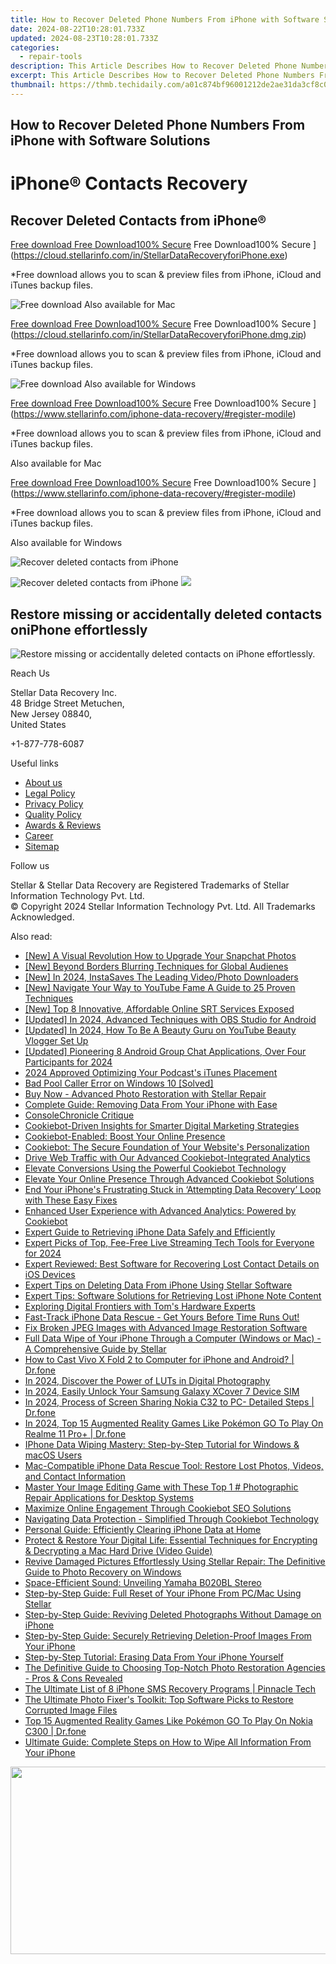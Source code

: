 ```yaml
---
title: How to Recover Deleted Phone Numbers From iPhone with Software Solutions
date: 2024-08-22T10:28:01.733Z
updated: 2024-08-23T10:28:01.733Z
categories:
  - repair-tools
description: This Article Describes How to Recover Deleted Phone Numbers From iPhone with Software Solutions
excerpt: This Article Describes How to Recover Deleted Phone Numbers From iPhone with Software Solutions
thumbnail: https://thmb.techidaily.com/a01c874bf96001212de2ae31da3cf8c01bb85a8c094ea57055633d7f6bda8cb6.jpg
---
```


## How to Recover Deleted Phone Numbers From iPhone with Software Solutions

# iPhone® Contacts Recovery

## Recover Deleted Contacts from iPhone®

[Free download Free Download100% Secure](https://www.stellarinfo.com/gdc/iphone-recovery/images/win.png) Free Download100% Secure ](https://cloud.stellarinfo.com/in/StellarDataRecoveryforiPhone.exe)

 \*Free download allows you to scan & preview files from iPhone, iCloud and iTunes backup files.

![Free download](https://www.stellarinfo.com/gdc/iphone-recovery/images/small-apple.png) Also available for Mac

[Free download Free Download100% Secure](https://www.stellarinfo.com/gdc/iphone-recovery/images/mac.png) Free Download100% Secure ](https://cloud.stellarinfo.com/in/StellarDataRecoveryforiPhone.dmg.zip)

 \*Free download allows you to scan & preview files from iPhone, iCloud and iTunes backup files.

![Free download](https://www.stellarinfo.com/gdc/iphone-recovery/images/small-windows.png) Also available for Windows

[Free download Free Download100% Secure](https://www.stellarinfo.com/gdc/iphone-recovery/images/win.png) Free Download100% Secure ](https://www.stellarinfo.com/iphone-data-recovery/#register-modile)

 \*Free download allows you to scan & preview files from iPhone, iCloud and iTunes backup files.

 Also available for Mac

[Free download Free Download100% Secure](https://www.stellarinfo.com/gdc/iphone-recovery/images/mac.png) Free Download100% Secure ](https://www.stellarinfo.com/iphone-data-recovery/#register-modile)

 \*Free download allows you to scan & preview files from iPhone, iCloud and iTunes backup files.

 Also available for Windows

![Recover deleted contacts
from iPhone](https://www.stellarinfo.com/iphone-data-recovery/images/contact2.png)

![Recover deleted contacts
from iPhone](https://www.stellarinfo.com/iphone-data-recovery/images/contacts.png) ![](https://www.stellarinfo.com/iphone-data-recovery/iphone-recovery/images/bg1-old.png)

## Restore missing or accidentally deleted contacts oniPhone effortlessly

![Restore missing or accidentally deleted contacts on
iPhone effortlessly.](https://www.stellarinfo.com/iphone-data-recovery/images/iphone-contact-icon.png)

Reach Us

 Stellar Data Recovery Inc.  
 48 Bridge Street Metuchen,  
 New Jersey 08840,  
 United States

+1-877-778-6087

Useful links

* [About us](https://tools.techidaily.com/stellardata-recovery/buy-now/)
* [Legal Policy](https://tools.techidaily.com/stellardata-recovery/buy-now/)
* [Privacy Policy](https://tools.techidaily.com/stellardata-recovery/buy-now/)
* [Quality Policy](https://tools.techidaily.com/stellardata-recovery/buy-now/)
* [Awards & Reviews](https://tools.techidaily.com/stellardata-recovery/buy-now/)
* [Career](https://tools.techidaily.com/stellardata-recovery/buy-now/)
* [Sitemap](https://www.stellarinfo.com/sitemap.php)

Follow us

[](https://www.facebook.com/stellarinfo) [](https://twitter.com/stellarinfo) [](https://www.linkedin.com/company/stellardatarecovery/) [](https://www.youtube.com/user/stellarite)

 Stellar & Stellar Data Recovery are Registered Trademarks of Stellar Information Technology Pvt. Ltd.  
 © Copyright 2024 Stellar Information Technology Pvt. Ltd. All Trademarks Acknowledged.

<ins class="adsbygoogle"
     style="display:block"
     data-ad-format="autorelaxed"
     data-ad-client="ca-pub-7571918770474297"
     data-ad-slot="1223367746"></ins>



<ins class="adsbygoogle"
     style="display:block"
     data-ad-client="ca-pub-7571918770474297"
     data-ad-slot="8358498916"
     data-ad-format="auto"
     data-full-width-responsive="true"></ins>

<span class="atpl-alsoreadstyle">Also read:</span>
<div><ul>
<li><a href="https://snapchat-videos.techidaily.com/new-a-visual-revolution-how-to-upgrade-your-snapchat-photos/"><u>[New] A Visual Revolution  How to Upgrade Your Snapchat Photos</u></a></li>
<li><a href="https://youtube-webster.techidaily.com/eyond-borders-blurring-techniques-for-global-audienes/"><u>[New] Beyond Borders  Blurring Techniques for Global Audienes</u></a></li>
<li><a href="https://instagram-clips.techidaily.com/new-in-2024-instasaves-the-leading-videophoto-downloaders/"><u>[New] In 2024, InstaSaves  The Leading Video/Photo Downloaders</u></a></li>
<li><a href="https://youtube-docs.techidaily.com/avigate-your-way-to-youtube-fame-a-guide-to-25-proven-techniques/"><u>[New] Navigate Your Way to YouTube Fame  A Guide to 25 Proven Techniques</u></a></li>
<li><a href="https://some-guidance.techidaily.com/new-top-8-innovative-affordable-online-srt-services-exposed/"><u>[New] Top 8 Innovative, Affordable Online SRT Services Exposed</u></a></li>
<li><a href="https://desktop-recording.techidaily.com/updated-in-2024-advanced-techniques-with-obs-studio-for-android/"><u>[Updated] In 2024, Advanced Techniques with OBS Studio for Android</u></a></li>
<li><a href="https://eaxpv-info.techidaily.com/updated-in-2024-how-to-be-a-beauty-guru-on-youtube-beauty-vlogger-set-up/"><u>[Updated] In 2024, How To Be A Beauty Guru on YouTube  Beauty Vlogger Set Up</u></a></li>
<li><a href="https://on-screen-recording.techidaily.com/updated-pioneering-8-android-group-chat-applications-over-four-participants-for-2024/"><u>[Updated] Pioneering 8 Android Group Chat Applications, Over Four Participants for 2024</u></a></li>
<li><a href="https://extra-guidance.techidaily.com/2024-approved-optimizing-your-podcasts-itunes-placement/"><u>2024 Approved  Optimizing Your Podcast's iTunes Placement</u></a></li>
<li><a href="https://blue-screen-error.techidaily.com/bad-pool-caller-error-on-windows-10-solved/"><u>Bad Pool Caller Error on Windows 10 [Solved]</u></a></li>
<li><a href="https://data-safeguard.techidaily.com/buy-now-advanced-photo-restoration-with-stellar-repair/"><u>Buy Now - Advanced Photo Restoration with Stellar Repair</u></a></li>
<li><a href="https://data-safeguard.techidaily.com/complete-guide-removing-data-from-your-iphone-with-ease/"><u>Complete Guide: Removing Data From Your iPhone with Ease</u></a></li>
<li><a href="https://screen-capture.techidaily.com/consolechronicle-critique/"><u>ConsoleChronicle Critique</u></a></li>
<li><a href="https://data-safeguard.techidaily.com/cookiebot-driven-insights-for-smarter-digital-marketing-strategies/"><u>Cookiebot-Driven Insights for Smarter Digital Marketing Strategies</u></a></li>
<li><a href="https://data-safeguard.techidaily.com/cookiebot-enabled-boost-your-online-presence/"><u>Cookiebot-Enabled: Boost Your Online Presence</u></a></li>
<li><a href="https://data-safeguard.techidaily.com/cookiebot-the-secure-foundation-of-your-websites-personalization/"><u>Cookiebot: The Secure Foundation of Your Website's Personalization</u></a></li>
<li><a href="https://data-safeguard.techidaily.com/drive-web-traffic-with-our-advanced-cookiebot-integrated-analytics/"><u>Drive Web Traffic with Our Advanced Cookiebot-Integrated Analytics</u></a></li>
<li><a href="https://data-safeguard.techidaily.com/elevate-conversions-using-the-powerful-cookiebot-technology/"><u>Elevate Conversions Using the Powerful Cookiebot Technology</u></a></li>
<li><a href="https://data-safeguard.techidaily.com/elevate-your-online-presence-through-advanced-cookiebot-solutions/"><u>Elevate Your Online Presence Through Advanced Cookiebot Solutions</u></a></li>
<li><a href="https://data-safeguard.techidaily.com/end-your-iphones-frustrating-stuck-in-attempting-data-recovery-loop-with-these-easy-fixes/"><u>End Your iPhone's Frustrating Stuck in ‘Attempting Data Recovery’ Loop with These Easy Fixes</u></a></li>
<li><a href="https://data-safeguard.techidaily.com/enhanced-user-experience-with-advanced-analytics-powered-by-cookiebot/"><u>Enhanced User Experience with Advanced Analytics: Powered by Cookiebot</u></a></li>
<li><a href="https://data-safeguard.techidaily.com/expert-guide-to-retrieving-iphone-data-safely-and-efficiently/"><u>Expert Guide to Retrieving iPhone Data Safely and Efficiently</u></a></li>
<li><a href="https://some-knowledge.techidaily.com/expert-picks-of-top-fee-free-live-streaming-tech-tools-for-everyone-for-2024/"><u>Expert Picks of Top, Fee-Free Live Streaming Tech Tools for Everyone for 2024</u></a></li>
<li><a href="https://data-safeguard.techidaily.com/expert-reviewed-best-software-for-recovering-lost-contact-details-on-ios-devices/"><u>Expert Reviewed: Best Software for Recovering Lost Contact Details on iOS Devices</u></a></li>
<li><a href="https://data-safeguard.techidaily.com/expert-tips-on-deleting-data-from-iphone-using-stellar-software/"><u>Expert Tips on Deleting Data From iPhone Using Stellar Software</u></a></li>
<li><a href="https://data-safeguard.techidaily.com/expert-tips-software-solutions-for-retrieving-lost-iphone-note-content/"><u>Expert Tips: Software Solutions for Retrieving Lost iPhone Note Content</u></a></li>
<li><a href="https://hardware-reviews.techidaily.com/exploring-digital-frontiers-with-toms-hardware-experts/"><u>Exploring Digital Frontiers with Tom's Hardware Experts</u></a></li>
<li><a href="https://data-safeguard.techidaily.com/fast-track-iphone-data-rescue-get-yours-before-time-runs-out/"><u>Fast-Track iPhone Data Rescue - Get Yours Before Time Runs Out!</u></a></li>
<li><a href="https://data-safeguard.techidaily.com/fix-broken-jpeg-images-with-advanced-image-restoration-software/"><u>Fix Broken JPEG Images with Advanced Image Restoration Software</u></a></li>
<li><a href="https://data-safeguard.techidaily.com/full-data-wipe-of-your-iphone-through-a-computer-windows-or-mac-a-comprehensive-guide-by-stellar/"><u>Full Data Wipe of Your iPhone Through a Computer (Windows or Mac) - A Comprehensive Guide by Stellar</u></a></li>
<li><a href="https://screen-mirror.techidaily.com/how-to-cast-vivo-x-fold-2-to-computer-for-iphone-and-android-drfone-by-drfone-android/"><u>How to Cast Vivo X Fold 2 to Computer for iPhone and Android? | Dr.fone</u></a></li>
<li><a href="https://fox-cloud.techidaily.com/in-2024-discover-the-power-of-luts-in-digital-photography/"><u>In 2024, Discover the Power of LUTs in Digital Photography</u></a></li>
<li><a href="https://sim-unlock.techidaily.com/in-2024-easily-unlock-your-samsung-galaxy-xcover-7-device-sim-by-drfone-android/"><u>In 2024, Easily Unlock Your Samsung Galaxy XCover 7 Device SIM</u></a></li>
<li><a href="https://screen-mirror.techidaily.com/in-2024-process-of-screen-sharing-nokia-c32-to-pc-detailed-steps-drfone-by-drfone-android/"><u>In 2024, Process of Screen Sharing Nokia C32 to PC- Detailed Steps | Dr.fone</u></a></li>
<li><a href="https://pokemon-go-android.techidaily.com/in-2024-top-15-augmented-reality-games-like-pokemon-go-to-play-on-realme-11-proplus-drfone-by-drfone-virtual-android/"><u>In 2024, Top 15 Augmented Reality Games Like Pokémon GO To Play On Realme 11 Pro+ | Dr.fone</u></a></li>
<li><a href="https://data-safeguard.techidaily.com/iphone-data-wiping-mastery-step-by-step-tutorial-for-windows-and-macos-users/"><u>IPhone Data Wiping Mastery: Step-by-Step Tutorial for Windows & macOS Users</u></a></li>
<li><a href="https://data-safeguard.techidaily.com/mac-compatible-iphone-data-rescue-tool-restore-lost-photos-videos-and-contact-information/"><u>Mac-Compatible iPhone Data Rescue Tool: Restore Lost Photos, Videos, and Contact Information</u></a></li>
<li><a href="https://data-safeguard.techidaily.com/master-your-image-editing-game-with-these-top-1-photographic-repair-applications-for-desktop-systems/"><u>Master Your Image Editing Game with These Top 1 # Photographic Repair Applications for Desktop Systems</u></a></li>
<li><a href="https://data-safeguard.techidaily.com/maximize-online-engagement-through-cookiebot-seo-solutions/"><u>Maximize Online Engagement Through Cookiebot SEO Solutions</u></a></li>
<li><a href="https://data-safeguard.techidaily.com/navigating-data-protection-simplified-through-cookiebot-technology/"><u>Navigating Data Protection - Simplified Through Cookiebot Technology</u></a></li>
<li><a href="https://data-safeguard.techidaily.com/personal-guide-efficiently-clearing-iphone-data-at-home/"><u>Personal Guide: Efficiently Clearing iPhone Data at Home</u></a></li>
<li><a href="https://data-safeguard.techidaily.com/protect-and-restore-your-digital-life-essential-techniques-for-encrypting-and-decrypting-a-mac-hard-drive-video-guide/"><u>Protect & Restore Your Digital Life: Essential Techniques for Encrypting & Decrypting a Mac Hard Drive (Video Guide)</u></a></li>
<li><a href="https://data-safeguard.techidaily.com/revive-damaged-pictures-effortlessly-using-stellar-repair-the-definitive-guide-to-photo-recovery-on-windows/"><u>Revive Damaged Pictures Effortlessly Using Stellar Repair: The Definitive Guide to Photo Recovery on Windows</u></a></li>
<li><a href="https://buynow-tips.techidaily.com/space-efficient-sound-unveiling-yamaha-b020bl-stereo/"><u>Space-Efficient Sound: Unveiling Yamaha B020BL Stereo</u></a></li>
<li><a href="https://data-safeguard.techidaily.com/step-by-step-guide-full-reset-of-your-iphone-from-pcmac-using-stellar/"><u>Step-by-Step Guide: Full Reset of Your iPhone From PC/Mac Using Stellar</u></a></li>
<li><a href="https://data-safeguard.techidaily.com/step-by-step-guide-reviving-deleted-photographs-without-damage-on-iphone/"><u>Step-by-Step Guide: Reviving Deleted Photographs Without Damage on iPhone</u></a></li>
<li><a href="https://data-safeguard.techidaily.com/step-by-step-guide-securely-retrieving-deletion-proof-images-from-your-iphone/"><u>Step-by-Step Guide: Securely Retrieving Deletion-Proof Images From Your iPhone</u></a></li>
<li><a href="https://data-safeguard.techidaily.com/step-by-step-tutorial-erasing-data-from-your-iphone-yourself/"><u>Step-by-Step Tutorial: Erasing Data From Your iPhone Yourself</u></a></li>
<li><a href="https://data-safeguard.techidaily.com/the-definitive-guide-to-choosing-top-notch-photo-restoration-agencies-pros-and-cons-revealed/"><u>The Definitive Guide to Choosing Top-Notch Photo Restoration Agencies - Pros & Cons Revealed</u></a></li>
<li><a href="https://data-safeguard.techidaily.com/the-ultimate-list-of-8-iphone-sms-recovery-programs-pinnacle-tech/"><u>The Ultimate List of 8 iPhone SMS Recovery Programs | Pinnacle Tech</u></a></li>
<li><a href="https://data-safeguard.techidaily.com/the-ultimate-photo-fixers-toolkit-top-software-picks-to-restore-corrupted-image-files/"><u>The Ultimate Photo Fixer's Toolkit: Top Software Picks to Restore Corrupted Image Files</u></a></li>
<li><a href="https://android-pokemon-go.techidaily.com/top-15-augmented-reality-games-like-pokemon-go-to-play-on-nokia-c300-drfone-by-drfone-virtual-android/"><u>Top 15 Augmented Reality Games Like Pokémon GO To Play On Nokia C300 | Dr.fone</u></a></li>
<li><a href="https://data-safeguard.techidaily.com/ultimate-guide-complete-steps-on-how-to-wipe-all-information-from-your-iphone/"><u>Ultimate Guide: Complete Steps on How to Wipe All Information From Your iPhone</u></a></li>
</ul></div>

<!-- affiliate ads begin -->
<a href="https://aofit.pxf.io/c/5597632/1399701/16396" target="_top" id="1399701"><img src="//a.impactradius-go.com/display-ad/16396-1399701" border="0" alt="" width="960" height="300"/></a><img height="0" width="0" src="https://imp.pxf.io/i/5597632/1399701/16396" style="position:absolute;visibility:hidden;" border="0" />
<!-- affiliate ads end -->
